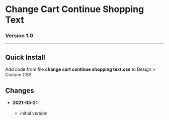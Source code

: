# Change Cart Continue Shopping Text

### Version 1.0

---

## Quick Install

Add code from file **change cart continue shopping text.css** to Design > Custom
CSS.

## Changes

<!-- * **2021-07-01**
<br><br>
  * added code to change read more link
  * use twcsl
  * bumped version to 0.1d2
  <br><br -->
* **2021-05-21**
<br><br>
  * initial version
